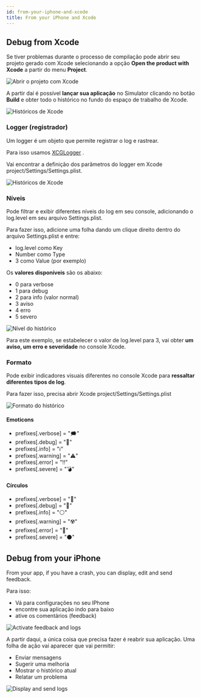 ```yaml
---
id: from-your-iphone-and-xcode
title: From your iPhone and Xcode
---
```


## Debug from Xcode
Se tiver problemas durante o processo de compilação pode abrir seu projeto gerado com Xcode selecionando a opção **Open the product with Xcode** a partir do menu **Project**.

![Abrir o projeto com Xcode](img/open-project-Xcode.png)

A partir daí é possível **lançar sua aplicação** no Simulator clicando no botão **Build** e obter todo o histórico no fundo do espaço de trabalho de Xcode.

![Históricos de Xcode](img/Xcode-logs.png)

### Logger (registrador)

Um logger é um objeto que permite registrar o log e rastrear.

Para isso usamos [XCGLogger](https://github.com/DaveWoodCom/XCGLogger) .

Vai encontrar a definição dos parâmetros do logger em  Xcode project/Settings/Settings.plist.

![Históricos de Xcode](img/settings-plist-xcode.png)


### Níveis

Pode filtrar e exibir diferentes níveis do log em seu console, adicionando o log.level em seu arquivo Settings.plist.

Para fazer isso, adicione uma folha dando um clique direito dentro do arquivo Settings.plist e entre:
* log.level como Key
* Number como Type
* 3 como Value (por exemplo)

Os **valores disponíveis** são os abaixo:

* 0 para verbose
* 1 para debug
* 2 para info (valor normal)
* 3 aviso
* 4 erro
* 5 severo

![Nível do histórico](img/log-level.png)

Para este exemplo, se estabelecer o valor de log.level para 3, vai obter **um aviso, um erro e severidade** no console  Xcode.

### Formato

Pode exibir indicadores visuais diferentes no console Xcode para **ressaltar diferentes tipos de log**.

Para fazer isso, precisa abrir  Xcode project/Settings/Settings.plist

![Formato do histórico](img/log-format.png)

#### Emoticons

 * prefixes[.verbose] = "🗯"
 * prefixes[.debug] = "🔹"
 * prefixes[.info] = "ℹ️"
 * prefixes[.warning] = "⚠️"
 * prefixes[.error] = "‼️"
 * prefixes[.severe] = "💣"

#### Círculos

* prefixes[.verbose] = "🔘"
* prefixes[.debug] = "🔵"
* prefixes[.info] = "⚪"
* prefixes[.warning] = "☢️"
* prefixes[.error] = "🔴"
* prefixes[.severe] = "⚫"

## Debug from your iPhone

From your app, if you have a crash, you can display, edit and send feedback.

Para isso:
* Vá para configurações no seu IPhone
* encontre sua aplicação indo para baixo
* ative os comentários (feedback)

![Activate feedback and logs](img/activate-feedback-logs.png)

A partir daqui, a única coisa que precisa fazer é reabrir sua aplicação. Uma folha de ação vai aparecer que vai permitir:
* Enviar mensagens
* Sugerir uma melhoria
* Mostrar o histórico atual
* Relatar um problema

![Display and send logs](img/display-send-logs.png)
